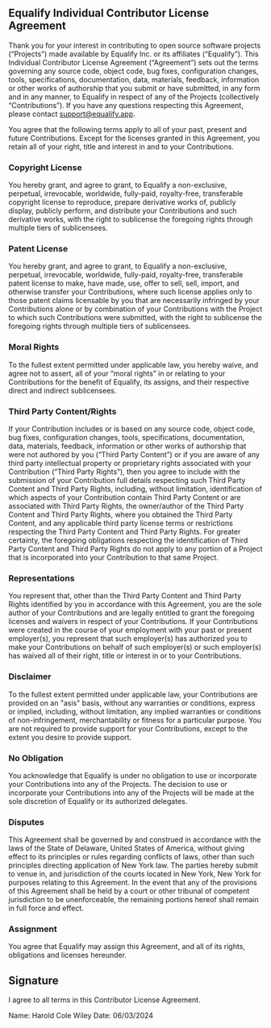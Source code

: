 ## Equalify Individual Contributor License Agreement

Thank you for your interest in contributing to open source software projects (“Projects”) made available by Equalify Inc. or its affiliates (“Equalify”). This Individual Contributor License Agreement (“Agreement”) sets out the terms governing any source code, object code, bug fixes, configuration changes, tools, specifications, documentation, data, materials, feedback, information or other works of authorship that you submit or have submitted, in any form and in any manner, to Equalify in respect of any of the Projects (collectively “Contributions”). If you have any questions respecting this Agreement, please contact support@equalify.app.

You agree that the following terms apply to all of your past, present and future Contributions. Except for the licenses granted in this Agreement, you retain all of your right, title and interest in and to your Contributions.

### Copyright License
You hereby grant, and agree to grant, to Equalify a non-exclusive, perpetual, irrevocable, worldwide, fully-paid, royalty-free, transferable copyright license to reproduce, prepare derivative works of, publicly display, publicly perform, and distribute your Contributions and such derivative works, with the right to sublicense the foregoing rights through multiple tiers of sublicensees.

### Patent License
You hereby grant, and agree to grant, to Equalify a non-exclusive, perpetual, irrevocable,
worldwide, fully-paid, royalty-free, transferable patent license to make, have made, use, offer to sell, sell,
import, and otherwise transfer your Contributions, where such license applies only to those patent claims
licensable by you that are necessarily infringed by your Contributions alone or by combination of your
Contributions with the Project to which such Contributions were submitted, with the right to sublicense the
foregoing rights through multiple tiers of sublicensees.

### Moral Rights
To the fullest extent permitted under applicable law, you hereby waive, and agree not to assert, all of your “moral rights” in or relating to your Contributions for the benefit of Equalify, its assigns, and their respective direct and indirect sublicensees.

### Third Party Content/Rights
If your Contribution includes or is based on any source code, object code, bug fixes, configuration changes, tools, specifications, documentation, data, materials, feedback, information or other works of authorship that were not authored by you (“Third Party Content”) or if you are aware of any third party intellectual property or proprietary rights associated with your Contribution (“Third Party Rights”), then you agree to include with the submission of your Contribution full details respecting such Third Party Content and Third Party Rights, including, without limitation, identification of which aspects of your Contribution contain Third Party Content or are associated with Third Party Rights, the owner/author of the Third Party Content and Third Party Rights, where you obtained the Third Party Content, and any applicable third party license terms or restrictions respecting the Third Party Content and Third Party Rights. For greater certainty, the foregoing obligations respecting the identification of Third Party Content and Third Party Rights do not apply to any portion of a Project that is incorporated into your Contribution to that same Project.

### Representations
You represent that, other than the Third Party Content and Third Party Rights identified by you in accordance with this Agreement, you are the sole author of your Contributions and are legally entitled to grant the foregoing licenses and waivers in respect of your Contributions. If your Contributions were created in the course of your employment with your past or present employer(s), you represent that such employer(s) has authorized you to make your Contributions on behalf of such employer(s) or such employer(s) has waived all of their right, title or interest in or to your Contributions.

### Disclaimer 
To the fullest extent permitted under applicable law, your Contributions are provided on an "asis" basis, without any warranties or conditions, express or implied, including, without limitation, any implied warranties or conditions of non-infringement, merchantability or fitness for a particular purpose. You are not required to provide support for your Contributions, except to the extent you desire to provide support.

### No Obligation
You acknowledge that Equalify is under no obligation to use or incorporate your Contributions into any of the Projects. The decision to use or incorporate your Contributions into any of the Projects will be made at the sole discretion of Equalify or its authorized delegates.

### Disputes
This Agreement shall be governed by and construed in accordance with the laws of the State of Delaware, United States of America, without giving effect to its principles or rules regarding conflicts of laws, other than such principles directing application of New York law. The parties hereby submit to venue in, and jurisdiction of the courts located in New York, New York for purposes relating to this Agreement. In the event that any of the provisions of this Agreement shall be held by a court or other tribunal of competent jurisdiction to be unenforceable, the remaining portions hereof shall remain in full force and effect.

### Assignment
You agree that Equalify may assign this Agreement, and all of its rights, obligations and licenses hereunder.

## Signature

I agree to all terms in this Contributor License Agreement.

Name: Harold Cole Wiley
Date: 06/03/2024
